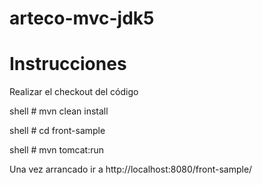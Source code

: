 # arteco-mvc-jdk5


# Instrucciones

Realizar el checkout del código

shell # mvn clean install

shell # cd front-sample

shell # mvn tomcat:run


Una vez arrancado ir a http://localhost:8080/front-sample/

